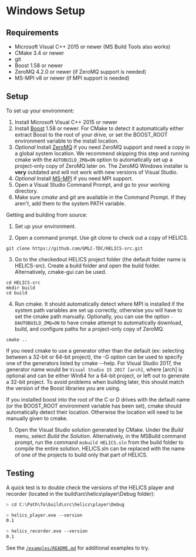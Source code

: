 # Windows Setup #

## Requirements ##

  * Microsoft Visual C++ 2015 or newer (MS Build Tools also works)
  * CMake 3.4 or newer
  * git
  * Boost 1.58 or newer
  * ZeroMQ 4.2.0 or newer (if ZeroMQ support is needed)
  * MS-MPI v8 or newer (if MPI support is needed)

## Setup ##

To set up your environment:

   1. Install Microsoft Visual C++ 2015 or newer
   2. Install [Boost](http://www.boost.org/doc/libs/1_64_0/more/getting_started/windows.html) 1.58 or newer. For CMake to detect it automatically either extract Boost to the root of your drive, or set the BOOST_ROOT environment variable to the install location.
   3. *Optional* Install [ZeroMQ](http://zeromq.org/build:_start) if you need ZeroMQ support and need a copy in a global system location. We recommend skipping this step and running cmake with the `AUTOBUILD_ZMQ=ON` option to automatically set up a project-only copy of ZeroMQ later on. The ZeroMQ Windows installer is **very** outdated and will not work with new versions of Visual Studio.
   4. *Optional* Install [MS-MPI](https://msdn.microsoft.com/en-us/library/bb524831(v=vs.85).aspx) if you need MPI support.
   5. Open a Visual Studio Command Prompt, and go to your working directory.
   6. Make sure *cmake* and *git* are available in the Command Prompt. If they aren't, add them to the system PATH variable.

Getting and building from source:

   1. Set up your environment.

   2. Open a command prompt. Use git clone to check out a copy of HELICS.
   ```
   git clone https://github.com/GMLC-TDC/HELICS-src.git
   ```

   3. Go to the checkedout HELICS project folder (the default folder name is HELICS-src). Create a build folder and open the build folder. Alternatively, cmake-gui can be used.
   ```
   cd HELICS-src
   mkdir build
   cd build
   ```

   4. Run cmake. It should automatically detect where MPI is installed if the system path variables are set up correctly, otherwise you will have to set the cmake path manually. Optionally, you can use the option `-DAUTOBUILD_ZMQ=ON` to have cmake attempt to automatically download, build, and configure paths for a project-only copy of ZeroMQ.
   ```
   cmake ..
   ```

   If you need cmake to use a generator other than the default (ex: selecting between a 32-bit or 64-bit project), the -G option can be used to specify one of the generators listed by cmake --help. For Visual Studio 2017, the generator name would be `Visual Studio 15 2017 [arch]`, where [arch] is optional and can be either Win64 for a 64-bit project, or left out to generate a 32-bit project. To avoid problems when building later, this should match the version of the Boost libraries you are using.

   If you installed boost into the root of the C or D drives with the default name (or the BOOST_ROOT environment variable has been set), cmake should automatically detect their location. Otherwise the location will need to be manually given to cmake.

   5. Open the Visual Studio solution generated by CMake. Under the *Build* menu, select *Build the Solution*. Alternatively, in the MSBuild command prompt, run the command `msbuild HELICS.sln` from the build folder to compile the entire solution. HELICS.sln can be replaced with the name of one of the projects to build only that part of HELICS.

## Testing

A quick test is to double check the versions of the HELICS player and recorder (located in the build\src\helics\player\Debug folder):

```bash
> cd C:\Path\To\build\src\helics\player\Debug

> helics_player.exe --version
0.1

> helics_recorder.exe --version
0.1
```

See the [`/examples/README.md`](./examples/README.md) for additional examples to try.

